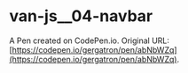 # van-js__04-navbar

A Pen created on CodePen.io. Original URL: [https://codepen.io/gergatron/pen/abNbWZq](https://codepen.io/gergatron/pen/abNbWZq).


